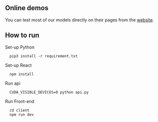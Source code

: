 ## Online demos
You can test most of our models directly on their pages from the [website](http://hoangpn.hungphu.org).

## How to run
Set-up Python
```shell script
  pip3 install -r requirement.txt
```
Set-up React
```shell script
  npm install
```
Run api
```shell script
  CUDA_VISIBLE_DEVICES=0 python api.py
```
Run Front-end
```shell script
  cd client
  npm run dev
```